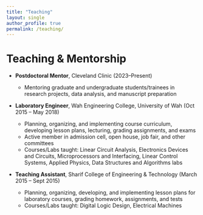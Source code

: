 ```yaml
---
title: "Teaching"
layout: single
author_profile: true
permalink: /teaching/
---
```


Teaching & Mentorship
======
* **Postdoctoral Mentor**, Cleveland Clinic (2023–Present)  
  * Mentoring graduate and undergraduate students/trainees in research projects, data analysis, and manuscript preparation  

* **Laboratory Engineer**, Wah Engineering College, University of Wah (Oct 2015 – May 2018)  
  * Planning, organizing, and implementing course curriculum, developing lesson plans, lecturing, grading assignments, and exams  
  * Active member in admission cell, open house, job fair, and other committees  
  * Courses/Labs taught: Linear Circuit Analysis, Electronics Devices and Circuits, Microprocessors and Interfacing, Linear Control Systems, Applied Physics, Data Structures and Algorithms labs

* **Teaching Assistant**, Sharif College of Engineering & Technology (March 2015 – Sept 2015)  
  * Planning, organizing, developing, and implementing lesson plans for laboratory courses, grading homework, assignments, and tests  
  * Courses/Labs taught: Digital Logic Design, Electrical Machines
 
